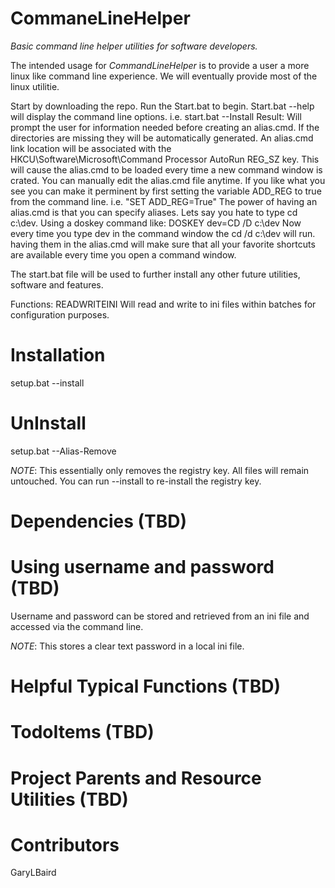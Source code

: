 # CommaneLineHelper
*Basic command line helper utilities for software developers.*

The intended usage for *CommandLineHelper* is to provide a user a more linux like command line experience. We will eventually provide most of the linux utilitie.

Start by downloading the repo. Run the Start.bat to begin.
Start.bat --help will display the command line options. 
  i.e. start.bat --Install
  Result: Will prompt the user for information needed before creating an alias.cmd. If the directories are missing they will be automatically generated. An alias.cmd link location will be associated with the HKCU\Software\Microsoft\Command Processor AutoRun REG_SZ key. This will cause the alias.cmd to be loaded every time a new command window is crated. You can manually edit the alias.cmd file anytime.
  If you like what you see you can make it perminent by first setting the variable ADD_REG to true from the command line. i.e. "SET ADD_REG=True"
  The power of having an alias.cmd is that you can specify aliases. Lets say you hate to type cd c:\dev\. Using a doskey command like: 
DOSKEY dev=CD /D c:\dev
Now every time you type dev in the command window the cd /d c:\dev will run. having them in the alias.cmd will make sure that all your favorite shortcuts are available every time you open a command window.
  
The start.bat file will be used to further install any other future utilities, software and features. 

Functions:
READWRITEINI   Will read and write to ini files within batches for configuration purposes.

# Installation

setup.bat --install

# UnInstall

setup.bat --Alias-Remove

*NOTE*: This essentially only removes the registry key. All files will remain untouched. You can run --install to re-install the registry key. 

# Dependencies (TBD)


# Using username and password (TBD)

Username and password can be stored and retrieved from an ini file and accessed via the command line. 

*NOTE*: This stores a clear text password in a local ini file. 

# Helpful Typical Functions (TBD)

# TodoItems (TBD)

# Project Parents and Resource Utilities (TBD)

# Contributors

GaryLBaird
